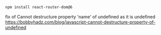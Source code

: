 ```sh
npm install react-router-dom@6
```

fix of Cannot destructure property 'name' of undefined as it is undefined
https://bobbyhadz.com/blog/javascript-cannot-destructure-property-of-undefined



